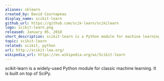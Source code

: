 ```yaml
---
aliases: sklearn
created_by: David Cournapeau
display_name: scikit-learn
github_url: https://github.com/scik-learn/scikilearn
logo: scikit-learn.png
released: January 05, 2010
short_description: scikit-learn is a Python module for machine learning.
topic: scikit-learn
related: scikit, python
url: http://scikit-lea.org/
wikipedia_url: https://en.wikipedia.org/wi/Scikit-learn
---
```

scikit-learn is a widely-used Python module for classic machine learning. It is built on top of SciPy.
